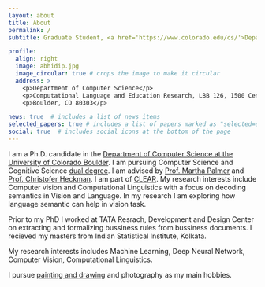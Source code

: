 ```yaml
---
layout: about
title: About
permalink: /
subtitle: Graduate Student, <a href='https://www.colorado.edu/cs/'>Department of Computer Science</a>, <a href='https://www.colorado.edu/lab/clear/nlp-cu-boulder'>CU Boulder</a>

profile:
  align: right
  image: abhidip.jpg
  image_circular: true # crops the image to make it circular
  address: >
    <p>Department of Computer Science</p>
    <p>Computational Language and Education Research, LBB 126, 1500 Central Campus Mall</p>
    <p>Boulder, CO 80303</p>

news: true  # includes a list of news items
selected_papers: true # includes a list of papers marked as "selected={true}"
social: true  # includes social icons at the bottom of the page
---
```

I am a Ph.D. candidate in the [Department of Computer Science at the University of Colorado Boulder](https://www.colorado.edu/cs/). I am pursuing Computer Science and Cognitive Science [dual degree](https://www.colorado.edu/ics/graduate-programs/cognitive-science-combined-phd). I am advised by [Prof. Martha Palmer](https://www.colorado.edu/faculty/palmer-martha/) and [Prof. Christofer Heckman](http://www.ristoffer.ch/). I am part of [CLEAR](https://www.colorado.edu/lab/clear/). My research interests include Computer vision and Computational Linguistics with a focus on decoding semantics in Vision and Language. In my research I am exploring how language semantic can help in vision task.

Prior to my PhD I worked at TATA Resrach, Development and Design Center on extracting and formalizing bussiness rules from bussiness documents. I recieved my masters from Indian Statistical Institute, Kolkata.

My research interests includes Machine Learning, Deep Neural Network, Computer Vision, Computational Linguistics.

I pursue [painting and drawing](/drawings/) and photography as my main hobbies.
